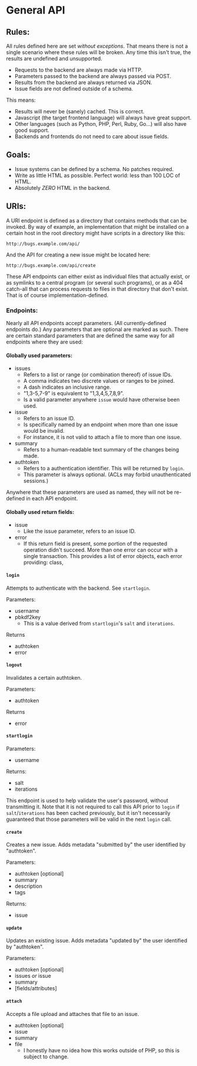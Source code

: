# General API

## Rules:
All rules defined here are set *without exceptions*. That means there is not a single
scenario where these rules will be broken. Any time this isn't true, the results are
undefined and unsupported.

* Requests to the backend are always made via HTTP.
* Parameters passed to the backend are always passed via POST.
* Results from the backend are always returned via JSON.
* Issue fields are not defined outside of a schema.

This means:
* Results will never be (sanely) cached. This is correct.
* Javascript (the target frontend language) will always have great support.
* Other languages (such as Python, PHP, Perl, Ruby, Go...) will also have good support.
* Backends and frontends do not need to care about issue fields.

## Goals:
* Issue systems can be defined by a schema. No patches required.
* Write as little HTML as possible. Perfect world: less than 100 LOC of HTML.
* Absolutely _ZERO_ HTML in the backend.

## URIs:
A URI endpoint is defined as a directory that contains methods that can be invoked. By
way of example, an implementation that might be installed on a certain host in the root
directory might have scripts in a directory like this:

	http://bugs.example.com/api/

And the API for creating a new issue might be located here:

	http://bugs.example.com/api/create

These API endpoints can either exist as individual files that actually exist, or as
symlinks to a central program (or several such programs), or as a 404 catch-all that can
process requests to files in that directory that don't exist. That is of course
implementation-defined.

### Endpoints:
Nearly all API endpoints accept parameters. (All currently-defined endpoints do.) Any
parameters that are optional are marked as such. There are certain standard parameters
that are defined the same way for all endpoints where they are used:

#### Globally used parameters:
* issues
	* Refers to a list or range (or combination thereof) of issue IDs.
	* A comma indicates two discrete values or ranges to be joined.
	* A dash indicates an inclusive range.
	* "1,3-5,7-9" is equivalent to "1,3,4,5,7,8,9".
	* Is a valid parameter anywhere `issue` would have otherwise been used.
* issue
	* Refers to an issue ID.
	* Is specifically named by an endpoint when more than one issue would be invalid.
	* For instance, it is not valid to attach a file to more than one issue.
* summary
	* Refers to a human-readable text summary of the changes being made.
* authtoken
	* Refers to a authentication identifier. This will be returned by `login`.
	* This parameter is always optional. (ACLs may forbid unauthenticated sessions.)

Anywhere that these parameters are used as named, they will not be re-defined in each API
endpoint. 

#### Globally used return fields:
* issue
	* Like the issue parameter, refers to an issue ID.
* error
	* If this return field is present, some portion of the requested operation didn't
succeed. More than one error can occur with a single transaction. This provides a list of
error objects, each error providing: class, 

#### `login`
Attempts to authenticate with the backend. See `startlogin`.

Parameters:
* username
* pbkdf2key
	* This is a value derived from `startlogin`'s `salt` and `iterations`.

Returns
* authtoken
* error

#### `logout`
Invalidates a certain authtoken.

Parameters:
* authtoken

Returns
* error

#### `startlogin`
Parameters:
* username

Returns:
* salt
* iterations

This endpoint is used to help validate the user's password, without transmitting it. Note
that it is not required to call this API prior to `login` if `salt`/`iterations` has been
cached previously, but it isn't necessarily guaranteed that those parameters will be valid
in the next `login` call.

#### `create`
Creates a new issue. Adds metadata "submitted by" the user identified by "authtoken".

Parameters:
* authtoken [optional]
* summary
* description
* tags

Returns:
* issue

#### `update`
Updates an existing issue. Adds metadata "updated by" the user identified by "authtoken".

Parameters:
* authtoken [optional]
* issues _or_ issue
* summary
* [fields/attributes]

#### `attach`
Accepts a file upload and attaches that file to an issue.

* authtoken [optional]
* issue
* summary
* file
	* I honestly have no idea how this works outside of PHP, so this is subject to change.

### 